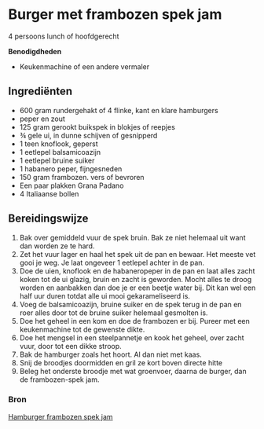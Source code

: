 # Burger met frambozen spek jam

4 persoons lunch of hoofdgerecht

**Benodigdheden**

- Keukenmachine of een andere vermaler

## Ingrediënten

- 600 gram rundergehakt of 4 flinke, kant en klare hamburgers
- peper en zout
- 125 gram gerookt buikspek in blokjes of reepjes
- ¾ gele ui, in dunne schijven of gesnipperd
- 1 teen knoflook, geperst
- 1 eetlepel balsamicoazijn
- 1 eetlepel bruine suiker
- 1 habanero peper, fijngesneden
- 150 gram frambozen. vers of bevroren
- Een paar plakken Grana Padano
- 4 Italiaanse bollen

## Bereidingswijze

1. Bak over gemiddeld vuur de spek bruin. Bak ze niet helemaal uit want dan worden ze te hard.
2. Zet het vuur lager en haal het spek uit de pan en bewaar. Het meeste vet gooi je weg. Je laat ongeveer 1 eetlepel achter in de pan.
3. Doe de uien, knoflook en de habaneropeper in de pan en laat alles zacht koken tot de ui glazig, bruin en zacht is geworden. Mocht alles te droog worden en aanbakken dan doe je er een beetje water bij. Dit kan wel een half uur duren totdat alle ui mooi gekarameliseerd is.
4. Voeg de balsamicoazijn, bruine suiker en de spek terug in de pan en roer alles door tot de bruine suiker helemaal gesmolten is.
5. Doe het geheel in een kom en doe de frambozen er bij. Pureer met een keukenmachine tot de gewenste dikte.
6. Doe het mengsel in een steelpannetje en kook het geheel, over zacht vuur, door tot een dikke stroop.
7. Bak de hamburger zoals het hoort. Al dan niet met kaas.
8. Snij de broodjes doormidden en gril ze kort boven directe hitte
9. Beleg het onderste broodje met wat groenvoer, daarna de burger, dan de frambozen-spek jam.

### Bron

[Hamburger frambozen spek jam](https://bbq-helden.nl/recepten/hamburger-frambozen-spek-jam/)